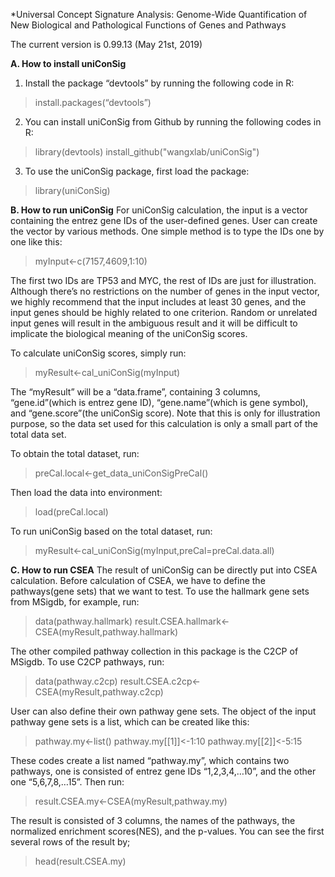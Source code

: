 
*Universal Concept Signature Analysis: Genome-Wide Quantification of New Biological and Pathological Functions of Genes and Pathways

The current version is 0.99.13 (May 21st, 2019)


__A. How to install uniConSig__

1. Install the package “devtools” by running the following code in R: 
>install.packages(“devtools”)

2. You can install uniConSig from Github by running the following codes in R:
>library(devtools)
>install_github("wangxlab/uniConSig")

3. To use the uniConSig package, first load the package:
> library(uniConSig)


__B. How to run uniConSig__
For uniConSig calculation, the input is a vector containing the entrez gene IDs of the user-defined genes. User can create the vector by various methods. One simple method is to type the IDs one by one like this:

> myInput<-c(7157,4609,1:10)

The first two IDs are TP53 and MYC, the rest of IDs are just for illustration. Although there’s no restrictions on the number of genes in the input vector, we highly recommend that the input includes at least 30 genes, and the input genes should be highly related to one criterion. Random or unrelated input genes will result in the ambiguous result and it will be difficult to implicate the biological meaning of the uniConSig scores. 

To calculate uniConSig scores, simply run:
> myResult<-cal_uniConSig(myInput)

The “myResult” will be a “data.frame”, containing 3 columns, “gene.id”(which is entrez gene ID), “gene.name”(which is gene symbol), and “gene.score”(the uniConSig score). Note that this is only for illustration purpose, so the data set used for this calculation is only a small part of the total data set. 

To obtain the total dataset, run:
> preCal.local<-get_data_uniConSigPreCal()

Then load the data into environment:
> load(preCal.local)

To run uniConSig based on the total dataset, run:
> myResult<-cal_uniConSig(myInput,preCal=preCal.data.all)




__C. How to run CSEA__
The result of uniConSig can be directly put into CSEA calculation. Before calculation of CSEA, we have to define the pathways(gene sets) that we want to test. To use the hallmark gene sets from MSigdb, for example, run:
> data(pathway.hallmark)
> result.CSEA.hallmark<-CSEA(myResult,pathway.hallmark)

The other compiled pathway collection in this package is the C2CP of MSigdb. To use C2CP pathways, run:
> data(pathway.c2cp)
> result.CSEA.c2cp<-CSEA(myResult,pathway.c2cp)

User can also define their own pathway gene sets. The object of the input pathway gene sets is a list, which can be created like this:
> pathway.my<-list()
> pathway.my[[1]]<-1:10
> pathway.my[[2]]<-5:15

These codes create a list named “pathway.my”, which contains two pathways, one is consisted of entrez gene IDs “1,2,3,4,…10”, and the other one “5,6,7,8,…15”. Then run:
> result.CSEA.my<-CSEA(myResult,pathway.my)

The result is consisted of 3 columns, the names of the pathways, the normalized enrichment scores(NES), and the p-values. You can see the first several rows of the result by;
> head(result.CSEA.my)

